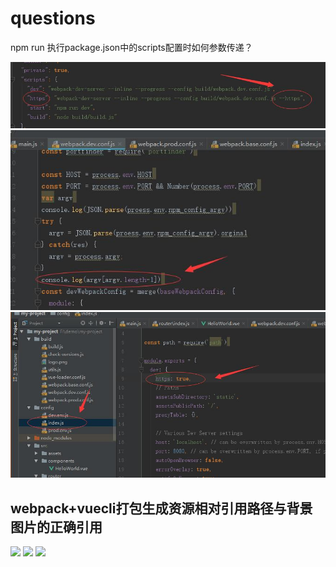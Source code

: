 # questions

npm run 执行package.json中的scripts配置时如何参数传递？


![](https://github.com/xiaoyund/questions/blob/master/1.jpg)
![](https://github.com/xiaoyund/questions/blob/master/2.jpg)
![](https://github.com/xiaoyund/questions/blob/master/3.jpg)


## webpack+vuecli打包生成资源相对引用路径与背景图片的正确引用

![](https://github.com/xiaoyund/questions/blob/master/4.jpg)
![](https://github.com/xiaoyund/questions/blob/master/5.jpg)
![](https://github.com/xiaoyund/questions/blob/master/6.jpg)
